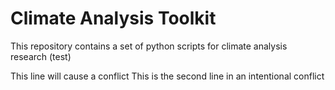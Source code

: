 # Climate Analysis Toolkit

This repository contains a set of python scripts for climate analysis research (test)

This line will cause a conflict
This is the second line in an intentional conflict
